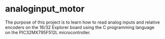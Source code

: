 # analoginput_motor
The purpose of this project is to learn how to read analog inputs and relative encoders on the 16/32 Explorer board using the C programming language on the PIC32MX795F512L microcontroller.
